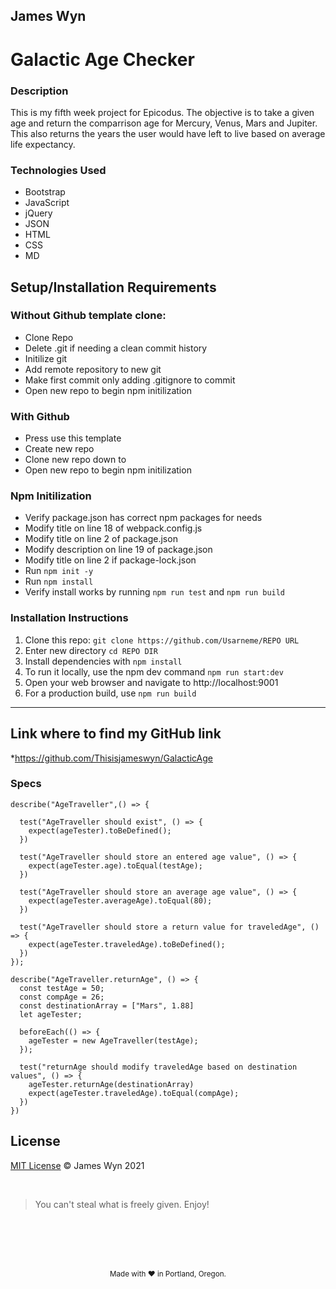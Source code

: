 ## James Wyn

# Galactic Age Checker


### Description
This is my fifth week project for Epicodus.  The objective is to take a given age and return the comparrison age for Mercury, Venus, Mars and Jupiter. This also returns the years the user would have left to live based on average life expectancy.

### Technologies Used
* Bootstrap
* JavaScript
* jQuery
* JSON
* HTML
* CSS
* MD

## Setup/Installation Requirements

### Without Github template clone:
* Clone Repo
* Delete .git if needing a clean commit history
* Initilize git
* Add remote repository to new git
* Make first commit only adding .gitignore to commit
* Open new repo to begin npm initilization

### With Github
* Press use this template
* Create new repo
* Clone new repo down to
* Open new repo to begin npm initilization

### Npm Initilization
* Verify package.json has correct npm packages for needs
* Modify title on line 18 of webpack.config.js
* Modify title on line 2 of package.json
* Modify description on line 19 of package.json
* Modify title on line 2 if package-lock.json
* Run ```npm init -y```
* Run ```npm install```
* Verify install works by running ```npm run test``` and ```npm run build```

### Installation Instructions
1. Clone this repo: `git clone https://github.com/Usarneme/REPO URL`
2. Enter new directory `cd REPO DIR`
3. Install dependencies with `npm install`
4. To run it locally, use the npm dev command `npm run start:dev`
5. Open your web browser and navigate to http://localhost:9001
6. For a production build, use `npm run build`

* * *

## Link where to find my GitHub link

*https://github.com/Thisisjameswyn/GalacticAge


### Specs

    describe("AgeTraveller",() => {

      test("AgeTraveller should exist", () => {
        expect(ageTester).toBeDefined();
      })

      test("AgeTraveller should store an entered age value", () => {
        expect(ageTester.age).toEqual(testAge);
      })

      test("AgeTraveller should store an average age value", () => {
        expect(ageTester.averageAge).toEqual(80);
      })

      test("AgeTraveller should store a return value for traveledAge", () => {
        expect(ageTester.traveledAge).toBeDefined();
      })
    });

    describe("AgeTraveller.returnAge", () => {
      const testAge = 50;
      const compAge = 26;
      const destinationArray = ["Mars", 1.88]
      let ageTester;
      
      beforeEach(() => {
        ageTester = new AgeTraveller(testAge);
      });

      test("returnAge should modify traveledAge based on destination values", () => {
        ageTester.returnAge(destinationArray)
        expect(ageTester.traveledAge).toEqual(compAge);
      })
    })


## License
[MIT License](https://opensource.org/licenses/MIT)
&copy; James Wyn 2021

<br />

> You can't steal what is freely given. Enjoy!

<br />
<br />
<br />
<br />
<p align="center">
  <small>Made with ❤️ in Portland, Oregon. </small>
</p>